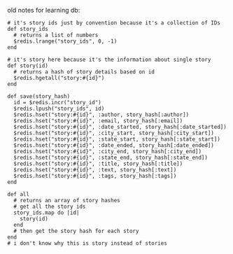 old notes for learning db:


    # it's story ids just by convention because it's a collection of IDs
    def story_ids
      # returns a list of numbers
      $redis.lrange("story_ids", 0, -1)
    end

    # it's story here because it's the information about single story
    def story(id)
      # returns a hash of story details based on id
      $redis.hgetall("story:#{id}")
    end

    def save(story_hash)
      id = $redis.incr("story_id")
      $redis.lpush("story_ids", id)
      $redis.hset("story:#{id}", :author, story_hash[:author])
      $redis.hset("story:#{id}", :email, story_hash[:email])
      $redis.hset("story:#{id}", :date_started, story_hash[:date_started])
      $redis.hset("story:#{id}", :city_start, story_hash[:city_start])
      $redis.hset("story:#{id}", :state_start, story_hash[:state_start])
      $redis.hset("story:#{id}", :date_ended, story_hash[:date_ended])
      $redis.hset("story:#{id}", :city_end, story_hash[:city_end])
      $redis.hset("story:#{id}", :state_end, story_hash[:state_end])
      $redis.hset("story:#{id}", :title, story_hash[:title])
      $redis.hset("story:#{id}", :text, story_hash[:text])
      $redis.hset("story:#{id}", :tags, story_hash[:tags])
    end

    def all
      # returns an array of story hashes
      # get all the story ids
      story_ids.map do |id|
        story(id)
      end
      # then get the story hash for each story
    end
    # i don't know why this is story instead of stories






